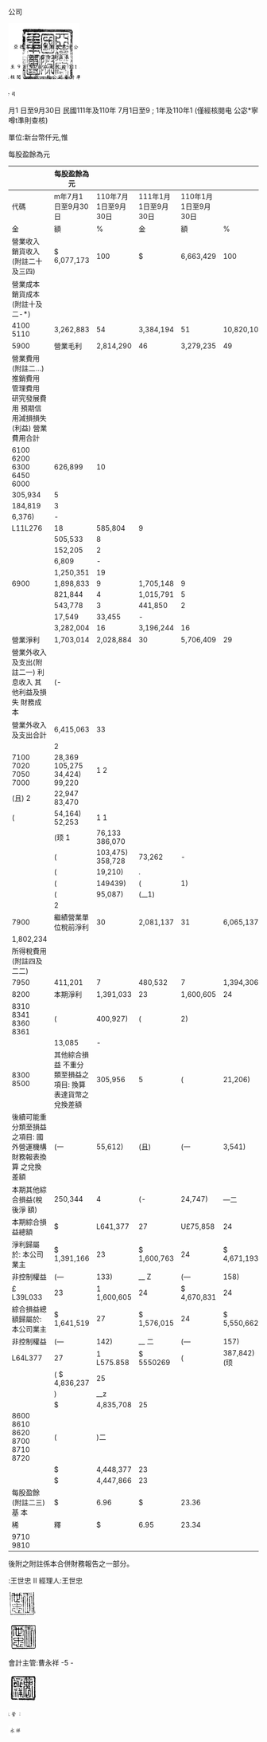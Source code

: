 公司

![0_image_0.png](0_image_0.png)

![0_image_1.png](0_image_1.png)

月1 日至9月30日 民國111年及110年 7月1日至9 ; 1年及110年1
(僅經核閱电 公宓*寧噂t準則查核)

單位:新台幣仟元,惟

每股盈餘為元

|                                                                                          | 每股盈餘為元                                               |                      |                      |                      |             |             |             |             |     |    |    |
|------------------------------------------------------------------------------------------|------------------------------------------------------------|----------------------|----------------------|----------------------|-------------|-------------|-------------|-------------|-----|----|----|
| 代碼                                                                                     | m年7月1日至9月30日                                         | 110年7月1日至9月30日 | 111年1月1日至9月30日 | 110年1月1日至9月30日 |             |             |             |             |     |    |    |
| 金                                                                                       | 額                                                         | %                   | 金                   | 額                   | %          | 金          | 額          | %          | 金  | 額 | % |
| 營業收入 銷貨收入(附註二十及三四)                                                      | $ 6,077,173                                                | 100                  | $                    | 6,663,429            | 100         | $19,808,521 | 100         | $19,632,353 | 100 |    |    |
| 營業成本 銷貨成本(附註十及二-*)                                                        |                                                            |                      |                      |                      |             |             |             |             |     |    |    |
| 4100 5110                                                                                | 3,262,883                                                  | 54                   | 3,384,194            | 51                   | 10,820,108  | 55          | 10,021,046  | 51          |     |    |    |
| 5900                                                                                     | 營業毛利                                                   | 2,814,290            | 46                   | 3,279,235            | 49          | 8,988,413   | 45          | 9,611,307   | 49  |    |    |
| 營業費用(附註二…) 推銷費用 管理費用 研究發展費用 預期信用減損損失(利益) 營業費用合計 |                                                            |                      |                      |                      |             |             |             |             |     |    |    |
| 6100 6200 6300 6450 6000                                                                 | 626,899                                                    | 10                   |                      |                      |             |             |             |             |     |    |    |
| 305,934                                                                                  | 5                                                          |                      |                      |                      |             |             |             |             |     |    |    |
| 184,819                                                                                  | 3                                                          |                      |                      |                      |             |             |             |             |     |    |    |
| 6,376)                                                                                   | -                                                          |                      |                      |                      |             |             |             |             |     |    |    |
| L11L276                                                                                  | 18                                                         | 585,804              | 9                    |                      |             |             |             |             |     |    |    |
|                                                                                          | 505,533                                                    | 8                    |                      |                      |             |             |             |             |     |    |    |
|                                                                                          | 152,205                                                    | 2                    |                      |                      |             |             |             |             |     |    |    |
|                                                                                          | 6,809                                                      | -                    |                      |                      |             |             |             |             |     |    |    |
|                                                                                          | 1,250,351                                                  | 19                   |                      |                      |             |             |             |             |     |    |    |
| 6900                                                                                     | 1,898,833                                                  | 9                    | 1,705,148            | 9                    |             |             |             |             |     |    |    |
|                                                                                          | 821,844                                                    | 4                    | 1,015,791            | 5                    |             |             |             |             |     |    |    |
|                                                                                          | 543,778                                                    | 3                    | 441,850              | 2                    |             |             |             |             |     |    |    |
|                                                                                          | 17,549                                                     | 33,455               | -                    |                      |             |             |             |             |     |    |    |
|                                                                                          | 3,282,004                                                  | 16                   | 3,196,244            | 16                   |             |             |             |             |     |    |    |
| 營業淨利                                                                                 | 1,703,014                                                  | 2,028,884            | 30                   | 5,706,409            | 29          |             |             |             |     |    |    |
| 營業外收入及支出(附註二一) 利息收入 其他利益及損失 財務成本                            | (-                                                         |                      |                      |                      |             |             |             |             |     |    |    |
| 營業外收入及支出合計                                                                     | 6,415,063                                                  | 33                   |                      |                      |             |             |             |             |     |    |    |
|                                                                                          | 2                                                          |                      |                      |                      |             |             |             |             |     |    |    |
| 7100 7020 7050 7000                                                                      | 28,369 105,275 34,424) 99,220                              | 1 2                  |                      |                      |             |             |             |             |     |    |    |
| (且) 2                                                                                   | 22,947 83,470                                              |                      |                      |                      |             |             |             |             |     |    |    |
| (                                                                                        | 54,164) 52,253                                             | 1 1                  |                      |                      |             |             |             |             |     |    |    |
|                                                                                          | (顼 1                                                      | 76,133 386,070       |                      |                      |             |             |             |             |     |    |    |
|                                                                                          | (                                                          | 103,475) 358,728     | 73,262               | -                    |             |             |             |             |     |    |    |
|                                                                                          | (                                                          | 19,210)              | .                    |                      |             |             |             |             |     |    |    |
|                                                                                          | (                                                          | 149439)              | (                    | 1)                   |             |             |             |             |     |    |    |
|                                                                                          | (                                                          | 95,087)              | (__1)                |                      |             |             |             |             |     |    |    |
|                                                                                          | 2                                                          |                      |                      |                      |             |             |             |             |     |    |    |
| 7900                                                                                     | 繼績營業單位稅前淨利                                       | 30                   | 2,081,137            | 31                   | 6,065,137   | 31          | 6,319,976   | 32          |     |    |    |
| 1,802,234                                                                                |                                                            |                      |                      |                      |             |             |             |             |     |    |    |
| 所得稅費用(附註四及二二)                                                               |                                                            |                      |                      |                      |             |             |             |             |     |    |    |
| 7950                                                                                     | 411,201                                                    | 7                    | 480,532              | 7                    | 1,394,306   | 7           | 1,484,268   | 7           |     |    |    |
| 8200                                                                                     | 本期淨利                                                   | 1,391,033            | 23                   | 1,600,605            | 24          | 4,670,831   | 24          | 4,835,708   | 25  |    |    |
| 8310 8341 8360 8361                                                                      | (                                                          | 400,927)             | (                    | 2)                   |             |             |             |             |     |    |    |
|                                                                                          | 13,085                                                     | -                    |                      |                      |             |             |             |             |     |    |    |
| 8300 8500                                                                                | 其他綜合損益 不重分類至損益之項目: 換算表達貨幣之兌換差額 | 305,956              | 5                    | (                    | 21,206)     | 1,083,920   | 5           |             |     |    |    |
| 後續可能重分類至損益之項目: 國外營運機構財務報表換算 之兌換差額                         | (一                                                       | 55,612)              | (且)               | (一                 | 3,541)      | (—          | )           | (1)         |     |    |    |
| 本期其他綜合損益(稅後淨 額)                                                            | 250,344                                                    | 4                    | (-                   | 24,747)              | —二         | 879,438     | 4           |             |     |    |    |
| 本期綜合損益總額                                                                         | $                                                          | L641,377             | 27                   | U£75,858             | 24          | ^=5x550/262 | 堡          |             |     |    |    |
| 淨利歸屬於: 本公司業主                                                                  | $ 1,391,166                                                | 23                   | $ 1,600,763          | 24                   | $ 4,671,193 | 24          |             |             |     |    |    |
| 非控制權益                                                                               | (—                                                         | 133)                 | __ Z                 | (—                   | 158)        | ___z        | ( ;_______ | )           | -   |    |    |
| £ L39L033                                                                                | 23                                                         | 1 1,600,605          | 24                   | $ 4,670,831          | 24          |             |             |             |     |    |    |
| 綜合損益總額歸屬於: 本公司業主                                                          | $ 1,641,519                                                | 27                   | $ 1,576,015          | 24                   | $ 5,550,662 | 28          |             |             |     |    |    |
| 非控制權益                                                                               | (—                                                         | 142)                 | __ 二                | (—                   | 157)        | I:____      | )           | -           |     |    |    |
| L64L377                                                                                  | 27                                                         | 1 L575.858           | $ 5550269            | (                    | 387,842)(顼 |             |             |             |     |    |    |
|                                                                                          | ( $ 4,836,237                                              | 25                   |                      |                      |             |             |             |             |     |    |    |
|                                                                                          | )                                                          | __z                  |                      |                      |             |             |             |             |     |    |    |
|                                                                                          | $                                                          | 4,835,708            | 25                   |                      |             |             |             |             |     |    |    |
| 8600 8610 8620 8700 8710 8720                                                            | (                                                          | )二                  |                      |                      |             |             |             |             |     |    |    |
|                                                                                          | $                                                          | 4,448,377            | 23                   |                      |             |             |             |             |     |    |    |
|                                                                                          | $                                                          | 4,447,866            | 23                   |                      |             |             |             |             |     |    |    |
| 每股盈餘(附註二三) 基 本                                                               | $                                                          | 6.96                 | $                    | 23.36                |             |             |             |             |     |    |    |
| 稀                                                                                       | 釋                                                         | $                    | 6.95                 | 23.34                |             |             |             |             |     |    |    |
| 9710 9810                                                                                |                                                            |                      |                      |                      |             |             |             |             |     |    |    |

後附之附註係本合併財務報告之一部分。

:王世忠 II 經理人:王世忠

![0_image_3.png](0_image_3.png)

![0_image_2.png](0_image_2.png)

會計主管:曹永祥
-5 -

![0_image_4.png](0_image_4.png)

![0_image_5.png](0_image_5.png)

![0_image_6.png](0_image_6.png)

